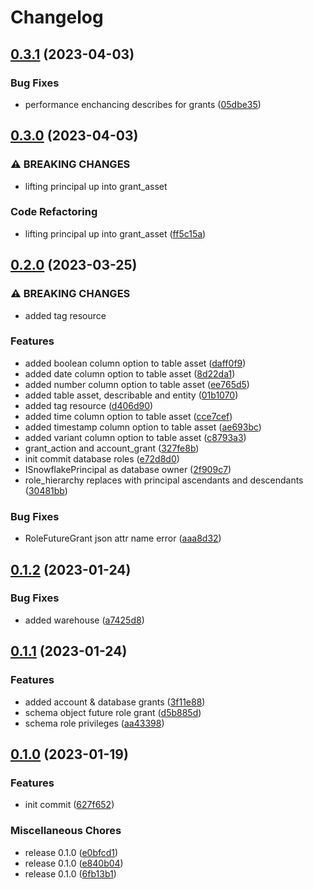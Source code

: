 # Changelog

## [0.3.1](https://github.com/Tsanton/goflake-client/compare/v0.3.0...v0.3.1) (2023-04-03)


### Bug Fixes

* performance enchancing describes for grants ([05dbe35](https://github.com/Tsanton/goflake-client/commit/05dbe3535a5f4151ba3481b024ac60e11ee090ee))

## [0.3.0](https://github.com/Tsanton/goflake-client/compare/v0.2.0...v0.3.0) (2023-04-03)


### ⚠ BREAKING CHANGES

* lifting principal up into grant_asset

### Code Refactoring

* lifting principal up into grant_asset ([ff5c15a](https://github.com/Tsanton/goflake-client/commit/ff5c15aff1ce592039942178e7ae7958c88e1f84))

## [0.2.0](https://github.com/Tsanton/goflake-client/compare/v0.1.2...v0.2.0) (2023-03-25)


### ⚠ BREAKING CHANGES

* added tag resource

### Features

* added boolean column option to table asset ([daff0f9](https://github.com/Tsanton/goflake-client/commit/daff0f9271697f2e6c642578c7d32a12d26fc7ab))
* added date column option to table asset ([8d22da1](https://github.com/Tsanton/goflake-client/commit/8d22da184f19e2aeb515cc6d095489c8ea7e2032))
* added number column option to table asset ([ee765d5](https://github.com/Tsanton/goflake-client/commit/ee765d567ddce3bf5ca962fe9fa11d3764e58a4f))
* added table asset, describable and entity ([01b1070](https://github.com/Tsanton/goflake-client/commit/01b107026586475226db0d36e8b35d0a083770af))
* added tag resource ([d406d90](https://github.com/Tsanton/goflake-client/commit/d406d907c7e8aa26fe029d369675c61e6bdcb760))
* added time column option to table asset ([cce7cef](https://github.com/Tsanton/goflake-client/commit/cce7cef30308a6bbb5a4564b2fd7decfc2523826))
* added timestamp column option to table asset ([ae693bc](https://github.com/Tsanton/goflake-client/commit/ae693bc147b7a118632f21278c7471872bb3a458))
* added variant column option to table asset ([c8793a3](https://github.com/Tsanton/goflake-client/commit/c8793a375ef6f23d4627a2f645b4fb374993dec7))
* grant_action and account_grant ([327fe8b](https://github.com/Tsanton/goflake-client/commit/327fe8ba577c59b958b233e7d55dd6881083d36f))
* init commit database roles ([e72d8d0](https://github.com/Tsanton/goflake-client/commit/e72d8d0beeaa2dfaedd6190b164b1ebb6afcae6b))
* ISnowflakePrincipal as database owner ([2f909c7](https://github.com/Tsanton/goflake-client/commit/2f909c71c58a1b84e9820bc2485a80443258e4e5))
* role_hierarchy replaces with principal ascendants and descendants ([30481bb](https://github.com/Tsanton/goflake-client/commit/30481bbb8fe7a733354e5967827957eb5d3dc633))


### Bug Fixes

* RoleFutureGrant json attr name error ([aaa8d32](https://github.com/Tsanton/goflake-client/commit/aaa8d32c2f957785e387fc662f50acf838dd2760))

## [0.1.2](https://github.com/Tsanton/goflake-client/compare/v0.1.1...v0.1.2) (2023-01-24)


### Bug Fixes

* added warehouse ([a7425d8](https://github.com/Tsanton/goflake-client/commit/a7425d85d2f1a5a1ab5e07fbd10a3cfbb1608fb4))

## [0.1.1](https://github.com/Tsanton/goflake-client/compare/v0.1.0...v0.1.1) (2023-01-24)


### Features

* added account & database grants ([3f11e88](https://github.com/Tsanton/goflake-client/commit/3f11e88a9744ed83aa0e926bde141460ae0156b4))
* schema object future role grant ([d5b885d](https://github.com/Tsanton/goflake-client/commit/d5b885d0136c45ded8b73a04606ef22972ef4301))
* schema role privileges ([aa43398](https://github.com/Tsanton/goflake-client/commit/aa43398d156a725933d6d3cb6ae3aa03a6b58b3d))

## [0.1.0](https://github.com/Tsanton/goflake-client/compare/v0.1.0...v0.1.0) (2023-01-19)


### Features

* init commit ([627f652](https://github.com/Tsanton/goflake-client/commit/627f652386803bb23ac3c390ee8d31e9d5eefb51))


### Miscellaneous Chores

* release 0.1.0 ([e0bfcd1](https://github.com/Tsanton/goflake-client/commit/e0bfcd1838fa856c53b2aa6bbf1c63135ba2c73c))
* release 0.1.0 ([e840b04](https://github.com/Tsanton/goflake-client/commit/e840b04f425092594ba8465c2f7b9a3804064fe5))
* release 0.1.0 ([6fb13b1](https://github.com/Tsanton/goflake-client/commit/6fb13b15822f16dec20880b6116a9cc374d69386))
